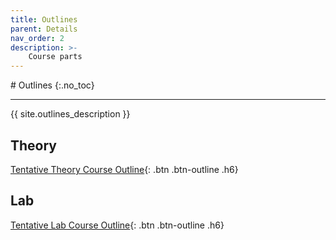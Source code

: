 ```yaml
---
title: Outlines
parent: Details
nav_order: 2
description: >-
    Course parts
---
```

<link rel="stylesheet" href="https://nadirabbasitu.github.io/spring2025_ce101/assets/css/style.css">
# Outlines
{:.no_toc}

---

{{ site.outlines_description }}
## Theory
[Tentative Theory Course Outline]({{site.details_outline_theory_url}}){: .btn .btn-outline .h6}


## Lab
[Tentative Lab Course Outline]({{site.details_outline_lab_url}}){: .btn .btn-outline .h6}

<script>
        const siteButton = document.getElementById('menu-button');
        const siteNav = document.querySelector('.site-nav');

        let isVisible = false;

        siteButton.addEventListener('click', function(event) {
            event.preventDefault();
            if (isVisible) {
                siteNav.style.display = 'none';
                isVisible = false;
            } else {
                siteNav.style.display = 'block';
                isVisible = true;
            }
        });
    </script>
